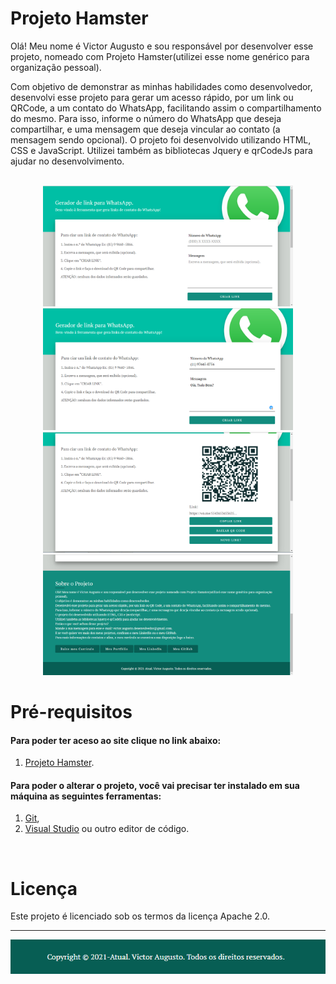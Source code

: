 # Projeto Hamster

Olá! Meu nome é Victor Augusto e sou responsável por desenvolver esse projeto, nomeado com Projeto Hamster(utilizei esse nome genérico para organização pessoal).

Com objetivo de demonstrar as minhas habilidades como desenvolvedor, desenvolvi esse projeto para gerar um acesso rápido, por um link ou QRCode, a um contato do WhatsApp, facilitando assim o compartilhamento do mesmo. Para isso, informe o número do WhatsApp que deseja compartilhar, e uma mensagem que deseja vincular ao contato (a mensagem sendo opcional). O projeto foi desenvolvido utilizando HTML, CSS e JavaScript. Utilizei também as bibliotecas Jquery e qrCodeJs para ajudar no desenvolvimento.
</br>
</br>

<div align="center">
<img src="https://github.com/VictorAugustoRodriguesGomes/Projeto_Hamster/blob/main/src/img/BaseGitHub/f1.PNG" width="400"/>
<img src="https://github.com/VictorAugustoRodriguesGomes/Projeto_Hamster/blob/main/src/img/BaseGitHub/f2.PNG" width="400"/>
<img src="https://github.com/VictorAugustoRodriguesGomes/Projeto_Hamster/blob/main/src/img/BaseGitHub/f3.PNG" width="400"/>
<img src="https://github.com/VictorAugustoRodriguesGomes/Projeto_Hamster/blob/main/src/img/BaseGitHub/f4.PNG" width="400"/>

</div>

# Pré-requisitos
#### Para poder ter aceso ao  site clique no link abaixo: 
1. [Projeto Hamster](https://projeto-hamster.web.app/).
#### Para poder o alterar o projeto, você vai precisar ter instalado em sua máquina as seguintes ferramentas:
1. [Git](https://git-scm.com),
2. [Visual Studio](https://code.visualstudio.com/) ou outro editor de código.

</br>

# Licença

Este projeto é licenciado sob os termos da licença Apache 2.0.

---------
<img src="https://github.com/VictorAugustoRodriguesGomes/Projeto_Hamster/blob/main/src/img/BaseGitHub/f5.PNG?raw=true"/>
